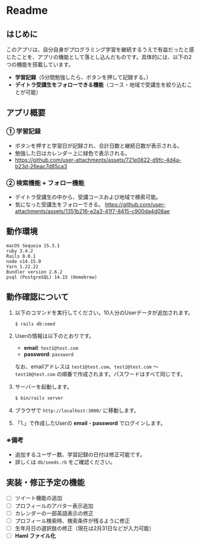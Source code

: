 # Readme

## はじめに
このアプリは、自分自身がプログラミング学習を継続するうえで有益だったと感じたことを、アプリの機能として落とし込んだものです。具体的には、以下の2つの機能を搭載しています。

- **学習記録**（5分間勉強したら、ボタンを押して記録する。）
- **デイトラ受講生をフォローできる機能**（コース・地域で受講生を絞り込むことが可能）

## アプリ概要

### ① 学習記録
- ボタンを押すと学習日が記録され、合計日数と継続日数が表示される。
- 勉強した日はカレンダー上に緑色で表示される。
- https://github.com/user-attachments/assets/721e0822-d9fc-4d4a-b23d-26eac7d85ca3

### ② 検索機能 + フォロー機能
- デイトラ受講生の中から、受講コースおよび地域で検索可能。
- 気になった受講生をフォローできる。
https://github.com/user-attachments/assets/1351b216-e2a3-41f7-8415-c900da4d08ae

## 動作環境

```
macOS Sequoia 15.3.1
ruby 3.4.2
Rails 8.0.1
node v14.15.0
Yarn 1.22.22
Bundler version 2.6.2
psql (PostgreSQL) 14.15 (Homebrew)
```

## 動作確認について

1. 以下のコマンドを実行してください。10人分のUserデータが追加されます。

   ```sh
   $ rails db:seed
   ```

2. Userの情報は以下のとおりです。
   - **email**: `test1@test.com`
   - **password**: `password`

   なお、emailアドレスは `test1@test.com`、`test2@test.com` 〜 `test10@test.com` の順番で作成されます。パスワードはすべて同じです。

3. サーバーを起動します。

   ```sh
   $ bin/rails server
   ```

4. ブラウザで `http://localhost:3000/` に移動します。

5. 「1.」で作成したUserの **email**・**password** でログインします。

### ※備考
- 追加するユーザー数、学習記録の日付は修正可能です。
- 詳しくは `db/seeds.rb` をご確認ください。

## 実装・修正予定の機能

- [ ] ツイート機能の追加
- [ ] プロフィールのアバター表示追加
- [ ] カレンダーの一部英語表示の修正
- [ ] プロフィール検索時、検索条件が残るように修正
- [ ] 生年月日の選択肢の修正（現在は2月31日などが入力可能）
- [ ] **Haml ファイル化**
